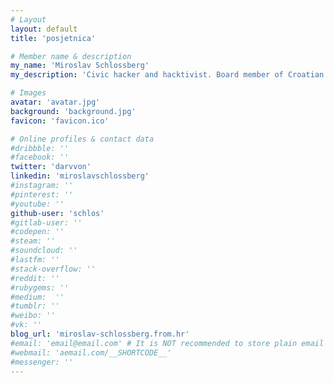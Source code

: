 ```yaml
---
# Layout
layout: default
title: 'posjetnica'

# Member name & description
my_name: 'Miroslav Schlossberg'
my_description: 'Civic hacker and hacktivist. Board member of Croatian Society for Open Systems and Internet (HrOpen). Organizer of Code for Croatia. Interests in the open source application in government, freedom of information and transparency. Main driver for volunteering is encouraging efficient development and advancements in open source and internet services and applications of open source technologies. Involved in researching, advocation and education activities, shaping open data public policies, application of open technologies and government transparency analysis. Promoting open data, open source and access to information. Lead in Alaveteli Croatia project "Imamo pravo znati" which serves as a public platform for sending freedom of information requests. Member of the Croatian Open Government Partnership (OGP) council as a representative of civil society.'

# Images
avatar: 'avatar.jpg'
background: 'background.jpg'
favicon: 'favicon.ico'

# Online profiles & contact data
#dribbble: ''
#facebook: ''
twitter: 'darvvon'
linkedin: 'miroslavschlossberg'
#instagram: ''
#pinterest: ''
#youtube: ''
github-user: 'schlos'
#gitlab-user: ''
#codepen: ''
#steam: ''
#soundcloud: ''
#lastfm: ''
#stack-overflow: ''
#reddit: ''
#rubygems: ''
#medium:  ''
#tumblr: ''
#weibo: ''
#vk: ''
blog_url: 'miroslav-schlossberg.from.hr'
#email: 'email@email.com' # It is NOT recommended to store plain email publicly due to spam, use other methodes of messaging
#webmail: 'aemail.com/__SHORTCODE__'
#messenger: ''
---
```


